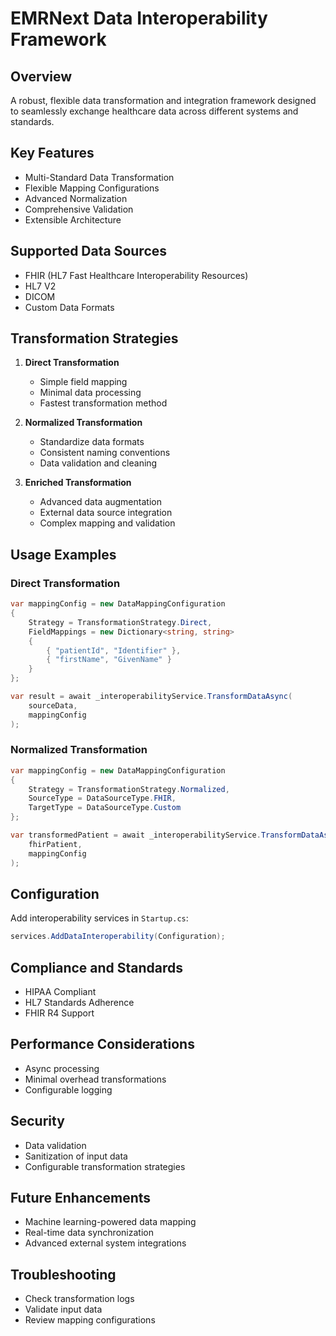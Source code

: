 # EMRNext Data Interoperability Framework

## Overview
A robust, flexible data transformation and integration framework designed to seamlessly exchange healthcare data across different systems and standards.

## Key Features
- Multi-Standard Data Transformation
- Flexible Mapping Configurations
- Advanced Normalization
- Comprehensive Validation
- Extensible Architecture

## Supported Data Sources
- FHIR (HL7 Fast Healthcare Interoperability Resources)
- HL7 V2
- DICOM
- Custom Data Formats

## Transformation Strategies
1. **Direct Transformation**
   - Simple field mapping
   - Minimal data processing
   - Fastest transformation method

2. **Normalized Transformation**
   - Standardize data formats
   - Consistent naming conventions
   - Data validation and cleaning

3. **Enriched Transformation**
   - Advanced data augmentation
   - External data source integration
   - Complex mapping and validation

## Usage Examples

### Direct Transformation
```csharp
var mappingConfig = new DataMappingConfiguration
{
    Strategy = TransformationStrategy.Direct,
    FieldMappings = new Dictionary<string, string>
    {
        { "patientId", "Identifier" },
        { "firstName", "GivenName" }
    }
};

var result = await _interoperabilityService.TransformDataAsync(
    sourceData, 
    mappingConfig
);
```

### Normalized Transformation
```csharp
var mappingConfig = new DataMappingConfiguration
{
    Strategy = TransformationStrategy.Normalized,
    SourceType = DataSourceType.FHIR,
    TargetType = DataSourceType.Custom
};

var transformedPatient = await _interoperabilityService.TransformDataAsync(
    fhirPatient, 
    mappingConfig
);
```

## Configuration
Add interoperability services in `Startup.cs`:
```csharp
services.AddDataInteroperability(Configuration);
```

## Compliance and Standards
- HIPAA Compliant
- HL7 Standards Adherence
- FHIR R4 Support

## Performance Considerations
- Async processing
- Minimal overhead transformations
- Configurable logging

## Security
- Data validation
- Sanitization of input data
- Configurable transformation strategies

## Future Enhancements
- Machine learning-powered data mapping
- Real-time data synchronization
- Advanced external system integrations

## Troubleshooting
- Check transformation logs
- Validate input data
- Review mapping configurations
